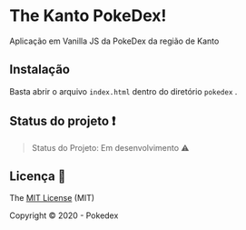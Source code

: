 # The Kanto PokeDex!

Aplicação em Vanilla JS da PokeDex da região de Kanto


## Instalação

Basta abrir o arquivo `index.html`  dentro do diretório `pokedex` .

 ## Status do projeto :heavy_exclamation_mark:
> Status do Projeto: Em desenvolvimento :warning:

## Licença :floppy_disk:

The [MIT License]() (MIT)

Copyright :copyright: 2020 - Pokedex